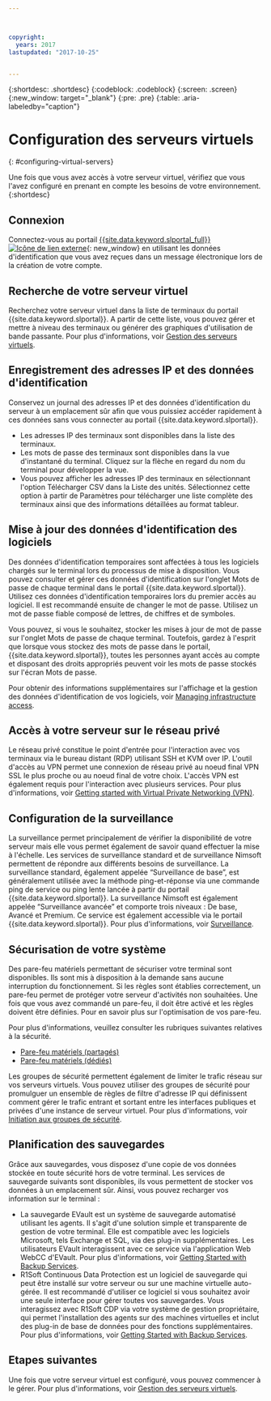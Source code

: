 ```yaml
---



copyright:
  years: 2017
lastupdated: "2017-10-25"


---
```


{:shortdesc: .shortdesc}
{:codeblock: .codeblock}
{:screen: .screen}
{:new_window: target="_blank"}
{:pre: .pre}
{:table: .aria-labeledby="caption"}


# Configuration des serveurs virtuels
{: #configuring-virtual-servers}

Une fois que vous avez accès à votre serveur virtuel, vérifiez que vous l'avez configuré en prenant en compte les besoins de votre environnement.
{:shortdesc}

## Connexion 
Connectez-vous au portail [{{site.data.keyword.slportal_full}} ![Icône de lien externe](../icons/launch-glyph.svg "Icône de lien externe")](https://control.softlayer.com/){: new_window} en utilisant les données d'identification que vous avez reçues dans un message électronique lors de la création de votre compte.

## Recherche de votre serveur virtuel
Recherchez votre serveur virtuel dans la liste de terminaux du portail {{site.data.keyword.slportal}}. A partir de cette liste, vous pouvez gérer et mettre à niveau des terminaux ou générer des graphiques d'utilisation de bande passante. Pour plus d'informations, voir [Gestion des serveurs virtuels](../vsi/vsi_managing.html).

## Enregistrement des adresses IP et des données d'identification
Conservez un journal des adresses IP et des données d'identification du serveur à un emplacement sûr afin que vous puissiez accéder rapidement à ces données sans vous connecter au portail {{site.data.keyword.slportal}}. 
- Les adresses IP des terminaux sont disponibles dans la liste des terminaux.
- Les mots de passe des terminaux sont disponibles dans la vue d'instantané du terminal. Cliquez sur la flèche en regard du nom du terminal pour développer la vue.
- Vous pouvez afficher les adresses IP des terminaux en sélectionnant l'option Télécharger CSV dans la Liste des unités. Sélectionnez cette option à partir de Paramètres pour télécharger une liste complète des terminaux ainsi que des informations détaillées au format tableur.

## Mise à jour des données d'identification des logiciels
Des données d'identification temporaires sont affectées à tous les logiciels chargés sur le terminal lors du processus de mise à disposition. Vous pouvez consulter et gérer ces données d'identification sur l'onglet Mots de passe de chaque terminal dans le portail {{site.data.keyword.slportal}}. Utilisez ces données d'identification temporaires lors du premier accès au logiciel. Il est recommandé ensuite de changer le mot de passe. Utilisez un mot de passe fiable composé de lettres, de chiffres et de symboles.

Vous pouvez, si vous le souhaitez, stocker les mises à jour de mot de passe sur l'onglet Mots de passe de chaque terminal. Toutefois, gardez à l'esprit que lorsque vous stockez des mots de passe dans le portail, {{site.data.keyword.slportal}}, toutes les personnes ayant accès au compte et disposant des droits appropriés peuvent voir les mots de passe stockés sur l'écran Mots de passe.

Pour obtenir des informations supplémentaires sur l'affichage et la gestion des données d'identification de vos logiciels, voir [Managing infrastructure access](../iam/mnginfra.html).

## Accès à votre serveur sur le réseau privé
Le réseau privé constitue le point d'entrée pour l'interaction avec vos terminaux via le bureau distant (RDP) utilisant SSH et KVM over IP. L'outil d'accès au VPN permet une connexion de réseau privé au noeud final VPN SSL le plus proche ou au noeud final de votre choix. L'accès VPN est également requis pour l'interaction avec plusieurs services. Pour plus d'informations, voir [Getting started with Virtual Private Networking (VPN)](../infrastructure/iaas-vpn/getting-started.html).

## Configuration de la surveillance
La surveillance permet principalement de vérifier la disponibilité de votre serveur mais elle vous permet également de savoir quand effectuer la mise à l'échelle. Les services de surveillance standard et de surveillance Nimsoft permettent de répondre aux différents besoins de surveillance. La surveillance standard, également appelée “Surveillance de base”, est généralement utilisée avec la méthode ping-et-réponse via une commande ping de service ou ping lente lancée à partir du portail {{site.data.keyword.slportal}}. La surveillance Nimsoft est également appelée “Surveillance avancée” et comporte trois niveaux : De base, Avancé et Premium. Ce service est également accessible via le portail {{site.data.keyword.slportal}}. Pour plus d'informations, voir [Surveillance](../infrastructure/SLmonitoring/monitoring_index.html).

## Sécurisation de votre système
Des pare-feu matériels permettant de sécuriser votre terminal sont disponibles. Ils sont mis à disposition à la demande sans aucune interruption du fonctionnement. Si les règles sont établies correctement, un pare-feu permet de protéger votre serveur d'activités non souhaitées. Une fois que vous avez commandé un pare-feu, il doit être activé et les règles doivent être définies. Pour en savoir plus sur l'optimisation de vos pare-feu.

Pour plus d'informations, veuillez consulter les rubriques suivantes relatives à la sécurité.

* [Pare-feu matériels (partagés)](../infrastructure/hardware-firewall-shared/getting-started.html)
* [Pare-feu matériels (dédiés)](../infrastructure/hardware-firewall-dedicated/getting-started.html)

Les groupes de sécurité permettent également de limiter le trafic réseau sur vos serveurs virtuels. Vous pouvez utiliser des groupes de sécurité pour promulguer un ensemble de règles de filtre d'adresse IP qui définissent comment gérer le trafic entrant et sortant entre les interfaces publiques et privées d'une instance de serveur virtuel. Pour plus d'informations, voir [Initiation aux groupes de sécurité](/docs/infrastructure/security-groups/sg_index.html).

## Planification des sauvegardes 
Grâce aux sauvegardes, vous disposez d'une copie de vos données stockée en toute sécurité hors de votre terminal. Les services de sauvegarde suivants sont disponibles, ils vous permettent de stocker vos données à un emplacement sûr. Ainsi, vous pouvez recharger vos information sur le terminal :
- La sauvegarde EVault est un système de sauvegarde automatisé utilisant les agents. Il s'agit d'une solution simple et transparente de gestion de votre terminal. Elle est compatible avec les logiciels Microsoft, tels Exchange et SQL, via des plug-in supplémentaires. Les utilisateurs EVault interagissent avec ce service via l'application Web WebCC d'EVault. Pour plus d'informations, voir [Getting Started with Backup Services](../infrastructure/Backup/index.html).
- R1Soft Continuous Data Protection est un logiciel de sauvegarde qui peut être installé sur votre serveur ou sur une machine virtuelle auto-gérée. Il est recommandé d'utiliser ce logiciel si vous souhaitez avoir une seule interface pour gérer toutes vos sauvegardes. Vous interagissez avec R1Soft CDP via votre système de gestion propriétaire, qui permet l'installation des agents sur des machines virtuelles et inclut des plug-in de base de données pour des fonctions supplémentaires. Pour plus d'informations, voir [Getting Started with Backup Services](../infrastructure/Backup/index.html).

## Etapes suivantes
Une fois que votre serveur virtuel est configuré, vous pouvez commencer à le gérer. Pour plus d'informations, voir [Gestion des serveurs virtuels](../vsi/vsi_managing.html).




